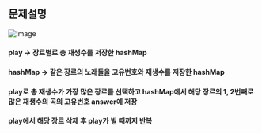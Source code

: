 ## 문제설명

![image](https://user-images.githubusercontent.com/69902747/148994073-5c677820-fcd3-492a-be63-2c9463fa0214.png)

#### play -> 장르별로 총 재생수를 저장한 hashMap 
#### hashMap -> 같은 장르의 노래들을 고유번호와 재생수를 저장한 hashMap

#### play로 총 재생수가 가장 많은 장르를 선택하고 hashMap에서 해당 장르의 1, 2번째로 많은 재생수의 곡의 고유번호 answer에 저장
#### play에서 해당 장르 삭제 후 play가 빌 때까지 반복
